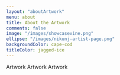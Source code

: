 ```yaml
---
layout: "aboutArtwork"
menu: about
title: About the Artwork
comments: false
image: "/images/showcasevine.png"
ellipse: "/images/nikunj-artist-page.png"
backgroundColor: cape-cod
titleColor: jagged-ice
---
```


Artwork
Artwork
Artwork